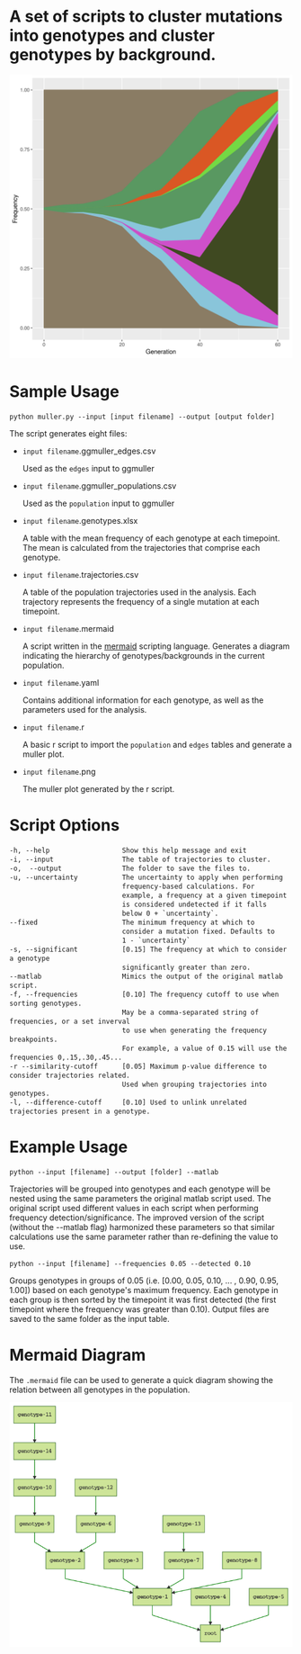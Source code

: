 # A set of scripts to cluster mutations into genotypes and cluster genotypes by background.
![muller_plot](./data/B1_muller_try1.muller.png)

# Sample Usage

```
python muller.py --input [input filename] --output [output folder]
```

The script generates eight files:
-  `input filename`.ggmuller_edges.csv

	Used as the `edges` input to ggmuller

- `input filename`.ggmuller_populations.csv

	Used as the `population` input to ggmuller

- `input filename`.genotypes.xlsx

	A table with the mean frequency of each genotype at each timepoint. The mean is calculated from the trajectories that comprise each genotype.

- `input filename`.trajectories.csv

	A table of the population trajectories used in the analysis. Each trajectory represents the frequency of a single mutation at each timepoint.

- `input filename`.mermaid

	A script written in the [mermaid](https://mermaidjs.github.io) scripting language. Generates a diagram indicating the hierarchy of genotypes/backgrounds in the current population.

- `input filename`.yaml

	Contains additional information for each genotype, as well as the parameters used for the analysis.

- `input filename`.r

	A basic r script to import the `population` and `edges` tables and generate a muller plot.
	
- `input filename`.png

	The muller plot generated by the r script.



# Script Options

	-h, --help                  Show this help message and exit
	-i, --input                 The table of trajectories to cluster.
	-o,  --output               The folder to save the files to.
	-u, --uncertainty           The uncertainty to apply when performing
	                            frequency-based calculations. For
	                            example, a frequency at a given timepoint
	                            is considered undetected if it falls
	                            below 0 + `uncertainty`.
	--fixed                     The minimum frequency at which to
	                            consider a mutation fixed. Defaults to 
	                            1 - `uncertainty`
	-s, --significant           [0.15] The frequency at which to consider a genotype 
	                            significantly greater than zero.
	--matlab                    Mimics the output of the original matlab script.
	-f, --frequencies           [0.10] The frequency cutoff to use when sorting genotypes. 
	                            May be a comma-separated string of frequencies, or a set inverval 
	                            to use when generating the frequency breakpoints. 
	                            For example, a value of 0.15 will use the frequencies 0,.15,.30,.45...
	-r --similarity-cutoff      [0.05] Maximum p-value difference to consider trajectories related. 
	                            Used when grouping trajectories into genotypes.
	-l, --difference-cutoff     [0.10] Used to unlink unrelated trajectories present in a genotype.

# Example Usage
```
python --input [filename] --output [folder] --matlab
```
Trajectories will be grouped into genotypes and each genotype will be nested using the same parameters the original matlab script used. The original script used different values in each script when performing frequency detection/significance. The improved version of the script (without the --matlab flag) harmonized these parameters so that similar calculations use the same parameter rather than re-defining the value to use.
```
python --input [filename] --frequencies 0.05 --detected 0.10
```
Groups genotypes in groups of 0.05 (i.e. [0.00, 0.05, 0.10, ... , 0.90, 0.95, 1.00]) based on each genotype's maximum frequency. Each genotype in each group is then sorted by the timepoint it was first detected (the first timepoint where the frequency was greater than 0.10). Output files are saved to the same folder as the input table.

# Mermaid Diagram

The `.mermaid` file can be used to generate a quick diagram showing the relation between all genotypes in the population.

![diagram](./data/sample_mermaid_diagram.png)


